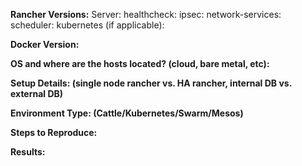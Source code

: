 **Rancher Versions:**
Server:
healthcheck:
ipsec:
network-services:
scheduler:
kubernetes (if applicable):

**Docker Version:**

**OS and where are the hosts located? (cloud, bare metal, etc):**

**Setup Details: (single node rancher vs. HA rancher, internal DB vs. external DB)**

**Environment Type: (Cattle/Kubernetes/Swarm/Mesos)**

**Steps to Reproduce:**

**Results:** 

